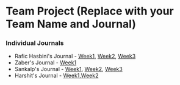# Team Project (Replace with your Team Name and Journal)


### **Individual Journals**
* Rafic Hasbini's Journal - [Week1](https://github.com/nguyensjsu/fa22-202-gang-of-four/blob/main/Journals/Rafic/Week1.md), [Week2](https://github.com/nguyensjsu/fa22-202-gang-of-four/blob/main/Journals/Rafic/Week2.md), [Week3](https://github.com/nguyensjsu/fa22-202-gang-of-four/blob/main/Journals/Rafic/Week3.md)
* Zaber's Journal - [Week1](https://github.com/nguyensjsu/fa22-202-gang-of-four/blob/main/Journals/Zaber/Week1.md)
* Sankalp's Journal - [Week1](https://github.com/nguyensjsu/fa22-202-gang-of-four/blob/main/Journals/Sankalp/Week1.md),  [Week2](https://github.com/nguyensjsu/fa22-202-gang-of-four/blob/LiveScoreFeature/Journals/Sankalp/Week2.md), [Week3](https://github.com/nguyensjsu/fa22-202-gang-of-four/blob/Background-Music-Feature/Journals/Sankalp/Week3.md)
* Harshit's Journal - [Week1](https://github.com/nguyensjsu/fa22-202-gang-of-four/blob/Multiple-Lives/Journals/Harshit/Week1.md),[Week2](https://github.com/nguyensjsu/fa22-202-gang-of-four/blob/Multiple-Lives/Journals/Harshit/Week2.md)

